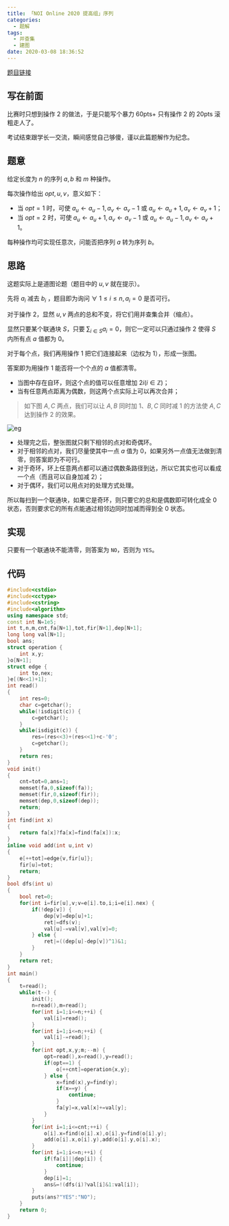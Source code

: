 ```yaml
---
title: 「NOI Online 2020 提高组」序列
categories:
  - 题解
tags:
  - 并查集
  - 建图
date: 2020-03-08 18:36:52
---
```


[题目链接](https://www.luogu.com.cn/problem/P6185)

## 写在前面

比赛时只想到操作 2 的做法，于是只能写个暴力 60pts+ 只有操作 2 的 20pts 滚粗走人了。

考试结束跟学长一交流，瞬间感觉自己够傻，谨以此篇题解作为纪念。

## 题意

给定长度为 $n$ 的序列 $a,b$ 和 $m$ 种操作。

每次操作给出 $opt,u,v$，意义如下：

- 当 $opt=1$ 时，可使 $a_u\gets a_u-1,a_v\gets a_v-1$ 或 $a_u\gets a_u+1,a_v\gets a_v+1$；
- 当 $opt=2$ 时，可使 $a_u\gets a_u+1,a_v\gets a_v-1$ 或 $a_u\gets a_u-1,a_v\gets a_v+1$。

每种操作均可实现任意次，问能否把序列 $a$ 转为序列 $b$。

<!-- more -->

## 思路

这题实际上是道图论题（题目中的 $u,v$ 就在提示）。

先将 $a_i$ 减去 $b_i$ ，题目即为询问 $\forall\ 1\leq i\leq n,a_i=0$ 是否可行。

对于操作 2，显然 $u,v$ 两点的总和不变，将它们用并查集合并（缩点）。

显然只要某个联通块 $S$，只要 $\sum_{i\in S}a_i=0$，则它一定可以只通过操作 2 使得 $S$ 内所有点 $a$ 值都为 $0$。

对于每个点，我们再用操作 1 把它们连接起来（边权为 $1$），形成一张图。

答案即为用操作 1 能否将一个个点的 $a$ 值都清零。

- 当图中存在自环，则这个点的值可以任意增加 $2i(i\in\mathbb Z)$；
- 当有任意两点距离为偶数，则这两个点实际上可以再次合并；

> 如下图 $A,C$ 两点，我们可以让 $A,B$ 同时加 $1$、$B,C$ 同时减 $1$ 的方法使 $A,C$ 达到操作 2 的效果。

![eg](eg.png)

- 处理完之后，整张图就只剩下相邻的点对和奇偶环。
- 对于相邻的点对，我们尽量使其中一点 $a$ 值为 $0$，如果另外一点值无法做到清零，则答案即为不可行。
- 对于奇环，环上任意两点都可以通过偶数条路径到达，所以它其实也可以看成一个点（而且可以自身加减 2）；
- 对于偶环，我们可以用点对的处理方式处理。

所以每扫到一个联通块，如果它是奇环，则只要它的总和是偶数即可转化成全 $0$ 状态，否则要求它的所有点能通过相邻边同时加减而得到全 $0$ 状态。

## 实现

只要有一个联通块不能清零，则答案为 `NO`，否则为 `YES`。

## 代码

```cpp
#include<cstdio>
#include<cctype>
#include<cstring>
#include<algorithm>
using namespace std;
const int N=1e5;
int t,n,m,cnt,fa[N+1],tot,fir[N+1],dep[N+1];
long long val[N+1];
bool ans;
struct operation {
    int x,y;
}o[N+1];
struct edge {
    int to,nex;
}e[(N<<1)+1];
int read()
{
    int res=0;
    char c=getchar();
    while(!isdigit(c)) {
        c=getchar();
    }
    while(isdigit(c)) {
        res=(res<<3)+(res<<1)+c-'0';
        c=getchar();
    }
    return res;
}
void init()
{
    cnt=tot=0,ans=1;
    memset(fa,0,sizeof(fa));
    memset(fir,0,sizeof(fir));
    memset(dep,0,sizeof(dep));
    return;
}
int find(int x)
{
    return fa[x]?fa[x]=find(fa[x]):x;
}
inline void add(int u,int v)
{
    e[++tot]=edge{v,fir[u]};
    fir[u]=tot;
    return;
}
bool dfs(int u)
{
    bool ret=0;
    for(int i=fir[u],v;v=e[i].to,i;i=e[i].nex) {
        if(!dep[v]) {
            dep[v]=dep[u]+1;
            ret|=dfs(v);
            val[u]-=val[v],val[v]=0;
        } else {
            ret|=((dep[u]-dep[v])^1)&1;
        }
    }
    return ret;
}
int main()
{
    t=read();
    while(t--) {
        init();
        n=read(),m=read();
        for(int i=1;i<=n;++i) {
            val[i]=read();
        }
        for(int i=1;i<=n;++i) {
            val[i]-=read();
        }
        for(int opt,x,y;m;--m) {
            opt=read(),x=read(),y=read();
            if(opt==1) {
                o[++cnt]=operation{x,y};
            } else {
                x=find(x),y=find(y);
                if(x==y) {
                    continue;
                }
                fa[y]=x,val[x]+=val[y];
            }
        }
        for(int i=1;i<=cnt;++i) {
            o[i].x=find(o[i].x),o[i].y=find(o[i].y);
            add(o[i].x,o[i].y),add(o[i].y,o[i].x);
        }
        for(int i=1;i<=n;++i) {
            if(fa[i]||dep[i]) {
                continue;
            }
            dep[i]=1;
            ans&=!(dfs(i)?val[i]&1:val[i]);
        }
        puts(ans?"YES":"NO");
    }
    return 0;
}
```
